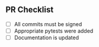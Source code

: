 ## PR Checklist

- [ ] All commits must be signed
- [ ] Appropriate pytests were added
- [ ] Documentation is updated
